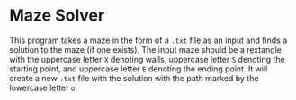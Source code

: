 # Maze Solver
This program takes a maze in the form of a `.txt` file as an input and finds a solution to the maze (if one exists). The input maze should be a rextangle with the uppercase letter `X` denoting walls, uppercase letter `S` denoting the starting point, and uppercase letter `E` denoting the ending point. It will create a new `.txt` file with the solution with the path marked by the lowercase letter `o`.
